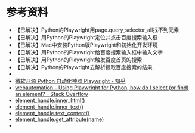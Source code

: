 # 参考资料

* 【已解决】Python的Playwright用page.query_selector_all找不到元素
* 【已解决】用Python的Playwright定位并点击百度搜索输入框
* 【已解决】Mac中安装Python版Playwright和初始化开发环境
* 【已解决】用Python的Playwright给百度搜索输入框中输入文字
* 【已解决】用Python的Playwright触发百度首页的搜索
* 【已解决】Python的Playwright去解析提取百度搜索的结果
* 
* [微软开源 Python 自动化神器 Playwright - 知乎](https://zhuanlan.zhihu.com/p/343895395)
* [webautomation - Using Playwright for Python, how do I select (or find) an element? - Stack Overflow](https://stackoverflow.com/questions/64303326/using-playwright-for-python-how-do-i-select-or-find-an-element/66884875#66884875)
* [element_handle.inner_html()](https://playwright.dev/python/docs/api/class-elementhandle#element_handleinner_html)
* [element_handle.inner_text()](https://playwright.dev/python/docs/api/class-elementhandle#element_handleinner_text)
* [element_handle.text_content()](https://playwright.dev/python/docs/api/class-elementhandle#element_handletext_content)
* [element_handle.get_attribute(name)](https://playwright.dev/python/docs/api/class-elementhandle#element_handleget_attributename)
* 